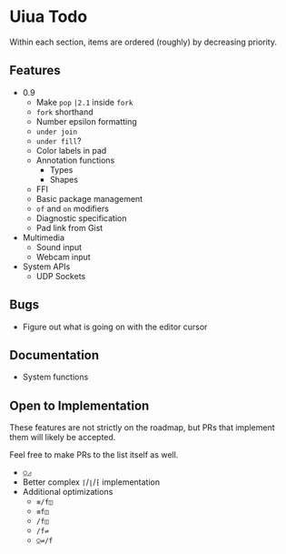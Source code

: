 # Uiua Todo
Within each section, items are ordered (roughly) by decreasing priority.

## Features
- 0.9  
  - Make `pop` `|2.1` inside `fork`
  - `fork` shorthand
  - Number epsilon formatting
  - `under join`
  - `under fill`?
  - Color labels in pad
  - Annotation functions
    - Types
    - Shapes
  - FFI
  - Basic package management
  - `of` and `on` modifiers
  - Diagnostic specification
  - Pad link from Gist
- Multimedia
  - Sound input
  - Webcam input
- System APIs
  - UDP Sockets

## Bugs
- Figure out what is going on with the editor cursor

## Documentation
- System functions

## Open to Implementation
These features are not strictly on the roadmap, but PRs that implement them will likely be accepted.

Feel free to make PRs to the list itself as well.

- `⍜◿`
- Better complex `⌈`/`⌊`/`⁅` implementation
- Additional optimizations
  - `≡/f◫`
  - `≡f◫`
  - `/f◫`
  - `/f⇌`
  - `⍜⇌/f`